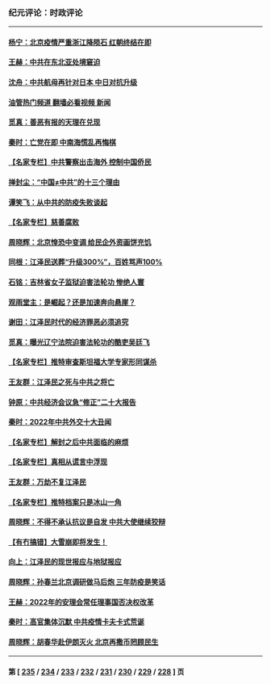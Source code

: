 ### 纪元评论：时政评论
---
#### [杨宁：北京疫情严重浙江降陨石 红朝终结在即](../../pages/nsc1025/n13887187.md?12190330) 
#### [王赫：中共在东北亚处境窘迫](../../pages/nsc1025/n13887006.md?12190330) 
#### [沈舟：中共航母再针对日本 中日对抗升级](../../pages/nsc1025/n13886924.md?12190330) 
#### [油管热门频道 翻墙必看视频 新闻](ok?12190330)
#### [觅真：善恶有报的天理在兑现](../../pages/nsc1025/n13887007.md?12190330) 
#### [秦时：亡党在即 中南海慌乱再悔棋](../../pages/nsc1025/n13886932.md?12190330) 
#### [【名家专栏】中共警察出击海外 控制中国侨民](../../pages/nsc1025/n13886789.md?12190330) 
#### [掸封尘：“中国≠中共”的十三个理由](../../pages/nsc1025/n13886866.md?12190330) 
#### [谭笑飞：从中共的防疫失败谈起](../../pages/nsc1025/n13886695.md?12190330) 
#### [【名家专栏】慈善腐败](../../pages/nsc1025/n13886773.md?12190330) 
#### [周晓辉：北京惶恐中变调 给民企外资画饼充饥](../../pages/nsc1025/n13886818.md?12190330) 
#### [同根：江泽民送葬“升级300%”，百姓骂声100%](../../pages/nsc1025/n13886750.md?12190330) 
#### [石铭：吉林省女子监狱迫害法轮功 惨绝人寰](../../pages/nsc1025/n13886723.md?12190330) 
#### [观雨堂主：是崛起？还是加速奔向悬崖？](../../pages/nsc1025/n13886702.md?12190330) 
#### [谢田：江泽民时代的经济罪恶必须追究](../../pages/nsc1025/n13886680.md?12190330) 
#### [觅真：曝光辽宁法院迫害法轮功的酷吏吴廷飞](../../pages/nsc1025/n13886674.md?12190330) 
#### [【名家专栏】推特审查斯坦福大学专家形同谋杀](../../pages/nsc1025/n13886273.md?12190330) 
#### [王友群：江泽民之死与中共之将亡](../../pages/nsc1025/n13886245.md?12190330) 
#### [钟原：中共经济会议急“修正”二十大报告](../../pages/nsc1025/n13886493.md?12190330) 
#### [秦时：2022年中共外交十大丑闻](../../pages/nsc1025/n13886359.md?12190330) 
#### [【名家专栏】解封之后中共面临的麻烦](../../pages/nsc1025/n13886251.md?12190330) 
#### [【名家专栏】真相从谎言中浮现](../../pages/nsc1025/n13885535.md?12190330) 
#### [王友群：万劫不复江泽民](../../pages/nsc1025/n13884855.md?12190330) 
#### [【名家专栏】推特档案只是冰山一角](../../pages/nsc1025/n13885538.md?12190330) 
#### [周晓辉：不得不承认抗议是自发 中共大使继续狡辩](../../pages/nsc1025/n13885480.md?12190330) 
#### [【有冇搞错】大雪崩即将发生！](../../pages/nsc1025/n13885299.md?12190330) 
#### [向上：江泽民的现世报应与地狱报应](../../pages/nsc1025/n13885368.md?12190330) 
#### [周晓辉：孙春兰北京调研做马后炮 三年防疫是笑话](../../pages/nsc1025/n13884846.md?12190330) 
#### [王赫：2022年的安理会常任理事国否决权改革](../../pages/nsc1025/n13885048.md?12190330) 
#### [秦时：高官集体沉默 中共疫情卡夫卡式荒诞](../../pages/nsc1025/n13885018.md?12190330) 
#### [周晓辉：胡春华赴伊朗灭火 北京再撒币罔顾民生](../../pages/nsc1025/n13884833.md?12190330) 

---
#### 第 [ [235](./235.md?12190330) / [234](./234.md?12190330) / [233](./233.md?12190330) / [232](./232.md?12190330) / [231](./231.md?12190330) / [230](./230.md?12190330) / [229](./229.md?12190330) / [228](./228.md?12190330) ] 页
